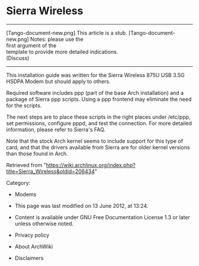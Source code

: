 Sierra Wireless
===============

  

  ------------------------ ------------------------ ------------------------
  [Tango-document-new.png] This article is a stub.  [Tango-document-new.png]
                           Notes: please use the    
                           first argument of the    
                           template to provide more 
                           detailed indications.    
                           (Discuss)                
  ------------------------ ------------------------ ------------------------

This installation guide was written for the Sierra Wireless 875U USB
3.5G HSDPA Modem but should apply to others.

Required software includes ppp (part of the base Arch installation) and
a package of Sierra ppp scripts. Using a ppp frontend may eliminate the
need for the scripts.

The next steps are to place these scripts in the right places under
/etc/ppp, set permissions, configure pppd, and test the connection. For
more detailed information, please refer to Sierra's FAQ.

Note that the stock Arch kernel seems to include support for this type
of card, and that the drivers available from Sierra are for older kernel
versions than those found in Arch.

Retrieved from
"https://wiki.archlinux.org/index.php?title=Sierra_Wireless&oldid=206434"

Category:

-   Modems

-   This page was last modified on 13 June 2012, at 13:24.
-   Content is available under GNU Free Documentation License 1.3 or
    later unless otherwise noted.
-   Privacy policy
-   About ArchWiki
-   Disclaimers
